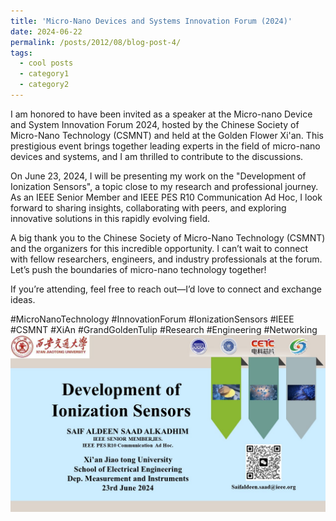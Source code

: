 ```yaml
---
title: 'Micro-Nano Devices and Systems Innovation Forum (2024)'
date: 2024-06-22
permalink: /posts/2012/08/blog-post-4/
tags:
  - cool posts
  - category1
  - category2
---
```


I am honored to have been invited as a speaker at the Micro-nano Device and System Innovation Forum 2024, hosted by the Chinese Society of Micro-Nano Technology (CSMNT) and held at the Golden Flower Xi'an. This prestigious event brings together leading experts in the field of micro-nano devices and systems, and I am thrilled to contribute to the discussions.

On June 23, 2024, I will be presenting my work on the "Development of Ionization Sensors", a topic close to my research and professional journey. As an IEEE Senior Member and IEEE PES R10 Communication Ad Hoc, I look forward to sharing insights, collaborating with peers, and exploring innovative solutions in this rapidly evolving field.

A big thank you to the Chinese Society of Micro-Nano Technology (CSMNT) and the organizers for this incredible opportunity. I can’t wait to connect with fellow researchers, engineers, and industry professionals at the forum. Let’s push the boundaries of micro-nano technology together!

If you’re attending, feel free to reach out—I’d love to connect and exchange ideas.

#MicroNanoTechnology #InnovationForum #IonizationSensors #IEEE #CSMNT #XiAn #GrandGoldenTulip #Research #Engineering #Networking
![image](https://github.com/SaifaldeenALKADHIM/SaifaldeenALKADHIM.github.io/blob/master/images/Micro-nano%20Device%20and%20System%20Innovation%20Forum%202024.jpg)
